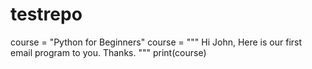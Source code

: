 # testrepo
course = "Python for Beginners"
course = """
Hi John,
Here is our first email program to  you.
Thanks.
"""
print(course)
